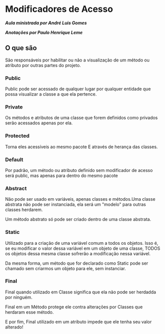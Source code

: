 # Modificadores de Acesso

_**Aula ministrada por André Luis Gomes**_

_**Anotações por Paulo Henrique Leme**_

## O que são

São responsáveis por habilitar ou não a visualização de um método ou atributo por outras partes do projeto.

### Public
Public pode ser acessado de qualquer lugar por qualquer entidade que possa visualizar a classe a que ela pertence.

### Private
Os métodos e atributos de uma classe que forem definidos como privados serão acessados apenas por ela.

### Protected
Torna eles acessíveis ao mesmo pacote E através de herança das classes.

### Default
Por padrão, um método ou atributo definido sem modificador de acesso será public, mas apenas para dentro do mesmo pacote

### Abstract
Não pode ser usado em variáveis, apenas classes e métodos.Uma classe abstrata não pode ser instanciada, ela será um "modelo" para outras classes herdarem.

Um método abstrato só pode ser criado dentro de uma classe abstrata.

### Static
Utilizado para a criação de uma variável comum a todos os objetos. Isso é, se eu modificar o valor dessa variável em um objeto de uma classe, TODOS os objetos dessa mesma classe sofrerão a modificação nessa variável.

Da mesma forma, um método que for declarado como Static pode ser chamado sem criarmos um objeto para ele, sem instanciar.

### Final
Final quando utilizado em Classe significa que ela não pode ser herdadda por ninguém.

Final em um Método protege ele contra alterações por Classes que herdaram esse método.

E por fim, Final utilizado em um atributo impede que ele tenha seu valor alterado!
